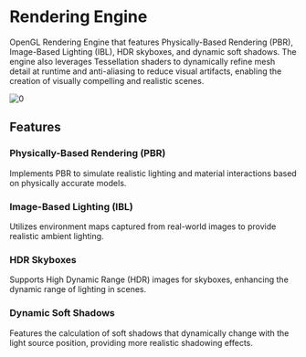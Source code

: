 # Rendering Engine

OpenGL Rendering Engine that features Physically-Based Rendering (PBR), Image-Based Lighting (IBL), HDR skyboxes, and dynamic soft shadows. The engine also leverages Tessellation shaders to dynamically refine mesh detail at runtime and anti-aliasing to reduce visual artifacts, enabling the creation of visually compelling and realistic scenes.

![0](https://github.com/AmrHMorsy/Rendering-Engine/assets/56271967/38677721-22ce-4090-b69b-b612a5d17e13)

## Features 

### Physically-Based Rendering (PBR)

Implements PBR to simulate realistic lighting and material interactions based on physically accurate models.

### Image-Based Lighting (IBL)

Utilizes environment maps captured from real-world images to provide realistic ambient lighting.

### HDR Skyboxes

Supports High Dynamic Range (HDR) images for skyboxes, enhancing the dynamic range of lighting in scenes.

### Dynamic Soft Shadows

Features the calculation of soft shadows that dynamically change with the light source position, providing more realistic shadowing effects.
